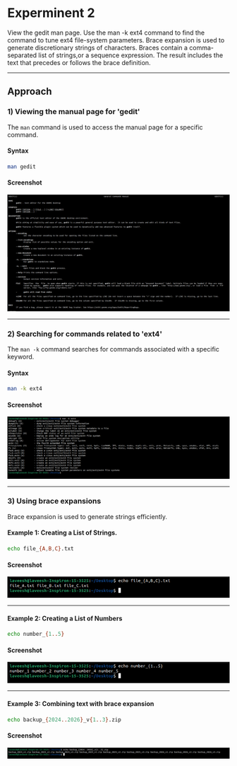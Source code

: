 # Experminent 2
View the gedit man page.
Use the man -k ext4 command to find the command to tune
ext4 file-system parameters.
Brace expansion is used to generate discretionary strings of
characters. Braces contain a comma-separated list of strings,or a sequence expression. The result includes the text that
precedes or follows the brace definition.

---

## Approach

### 1) Viewing the manual page for 'gedit'
The `man` command is used to access the manual page for a specific command.

#### Syntax
```bash
man gedit
```

#### Screenshot
![gedit](gedit-interface.png)

---

### 2) Searching for commands related to 'ext4'
The `man -k` command searches for commands associated with a specific keyword.

#### Syntax
```bash
man -k ext4
```

#### Screenshot
![man ext4](man-kext4.png)

---

### 3) Using brace expansions
Brace expansion is used to generate strings efficiently.

#### Example 1: Creating a List of Strings.
```bash
echo file_{A,B,C}.txt
```

#### Screenshot
![String](string.png)

---

#### Example 2: Creating a List of Numbers
```bash
echo number_{1..5}
```

#### Screenshot
![numbers](number.png)

---

#### Example 3: Combining text with brace expansion
```bash
echo backup_{2024..2026}_v{1..3}.zip
```

#### Screenshot
![expansion](combining-text-with-brace-expansion.png)
